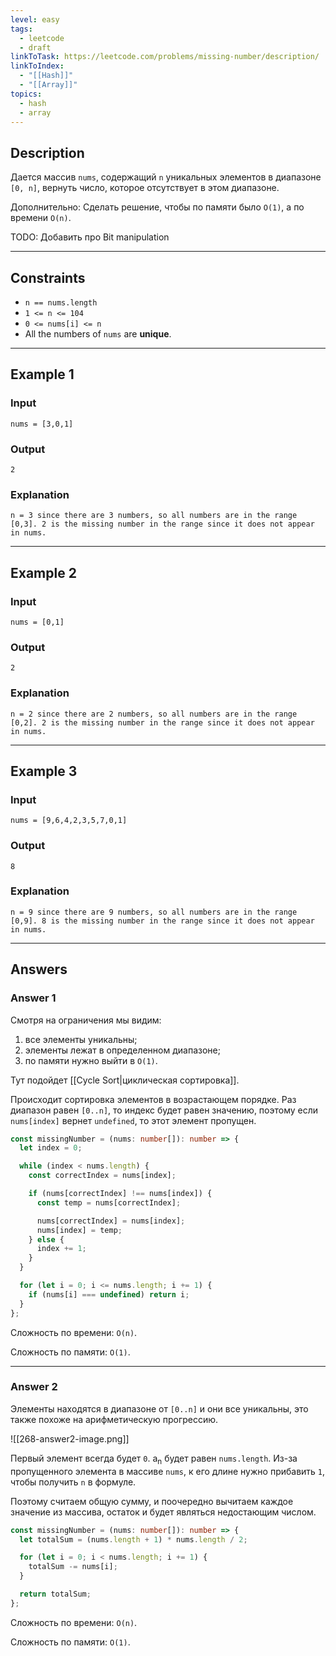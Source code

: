 ```yaml
---
level: easy
tags:
  - leetcode
  - draft
linkToTask: https://leetcode.com/problems/missing-number/description/
linkToIndex:
  - "[[Hash]]"
  - "[[Array]]"
topics:
  - hash
  - array
---
```

## Description

Дается массив `nums`, содержащий `n` уникальных элементов в диапазоне `[0, n]`, вернуть число, которое отсутствует в этом диапазоне.

Дополнительно: Сделать решение, чтобы по памяти было `O(1)`, а по времени `O(n)`.

TODO: Добавить про Bit manipulation

---
## Constraints

- `n == nums.length`
- `1 <= n <= 104`
- `0 <= nums[i] <= n`
- All the numbers of `nums` are **unique**.

---
## Example 1

### Input

```
nums = [3,0,1]
```
### Output

```
2
```
### Explanation

```
n = 3 since there are 3 numbers, so all numbers are in the range [0,3]. 2 is the missing number in the range since it does not appear in nums.
```

---
## Example 2

### Input

```
nums = [0,1]
```
### Output

```
2
```
### Explanation

```
n = 2 since there are 2 numbers, so all numbers are in the range [0,2]. 2 is the missing number in the range since it does not appear in nums.
```

---
## Example 3

### Input

```
nums = [9,6,4,2,3,5,7,0,1]
```
### Output

```
8
```
### Explanation

```
n = 9 since there are 9 numbers, so all numbers are in the range [0,9]. 8 is the missing number in the range since it does not appear in nums.
```

---
## Answers

### Answer 1

Смотря на ограничения мы видим:
1. все элементы уникальны;
2. элементы лежат в определенном диапазоне;
3. по памяти нужно выйти в `O(1)`.

Тут подойдет [[Cycle Sort|циклическая сортировка]].

Происходит сортировка элементов в возрастающем порядке. Раз диапазон равен `[0..n]`, то индекс будет равен значению, поэтому если `nums[index]` вернет `undefined`, то этот элемент пропущен.

```typescript
const missingNumber = (nums: number[]): number => {
  let index = 0;

  while (index < nums.length) {
    const correctIndex = nums[index];

    if (nums[correctIndex] !== nums[index]) {
      const temp = nums[correctIndex];

      nums[correctIndex] = nums[index];
      nums[index] = temp;
    } else {
      index += 1;
    }
  }

  for (let i = 0; i <= nums.length; i += 1) {
    if (nums[i] === undefined) return i;
  }
};
```

Сложность по времени: `O(n)`.

Сложность по памяти: `O(1)`.

---
### Answer 2

Элементы находятся в диапазоне от `[0..n]` и они все уникальны, это также похоже на арифметическую прогрессию.

![[268-answer2-image.png]]

Первый элемент всегда будет `0`.
a<sub>n</sub> будет равен `nums.length`.
Из-за пропущенного элемента в массиве `nums`, к его длине нужно прибавить `1`, чтобы получить `n` в формуле.

Поэтому считаем общую сумму, и поочередно вычитаем каждое значение из массива, остаток и будет являться недостающим числом.

```typescript
const missingNumber = (nums: number[]): number => {
  let totalSum = (nums.length + 1) * nums.length / 2;

  for (let i = 0; i < nums.length; i += 1) {
    totalSum -= nums[i];
  }

  return totalSum;
};
```

Сложность по времени: `O(n)`.

Сложность по памяти: `O(1)`.

